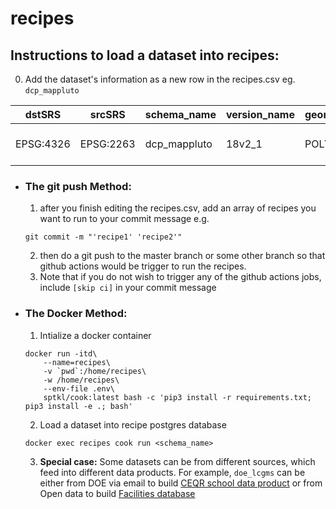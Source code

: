 # recipes

## Instructions to load a dataset into recipes:

0. Add the dataset's information as a new row in the recipes.csv
eg. `dcp_mappluto`

| dstSRS | srcSRS | schema_name | version_name | geometryType |  layerCreationOptions | metaInfo | path | srcOpenOptions | newFieldNames |
| ----------- | ------------- | ------------- | ------------- | ----------- | ------------- | ------------- | ------------- | ----------- | ------------- |
| EPSG:4326 | EPSG:2263 | dcp_mappluto | 18v2_1 | POLYGON | ['OVERWRITE=YES', 'PRECISION=NO'] | bytes | https://www1.nyc.gov/assets/planning/download/zip/data-maps/open-data/nyc_mappluto_18v2_1_shp.zip/MapPLUTO.shp  | [] | [] |

+ ### The git push Method: 
    1. after you finish editing the recipes.csv, add an array of recipes you want to run to your commit message e.g.
    ```
    git commit -m "'recipe1' 'recipe2'"
    ```
    2. then do a git push to the master branch or some other branch so that github actions would be trigger to run the recipes. 
    3. Note that if you do not wish to trigger any of the github actions jobs, include `[skip ci]` in your commit message
+ ### The Docker Method:
    1. Intialize a docker container
    ```
    docker run -itd\
        --name=recipes\
        -v `pwd`:/home/recipes\
        -w /home/recipes\
        --env-file .env\
        sptkl/cook:latest bash -c 'pip3 install -r requirements.txt; pip3 install -e .; bash'
    ```

    2. Load a dataset into recipe postgres database
    ```
    docker exec recipes cook run <schema_name>
    ```

    3. **Special case:** Some datasets can be from different sources, which feed into different data products.
    For example, `doe_lcgms` can be either from DOE via email to build [CEQR school data product](https://github.com/NYCPlanning/ceqr-app-data)
    or from Open data to build [Facilities database](https://github.com/NYCPlanning/db-facilities-tmp)